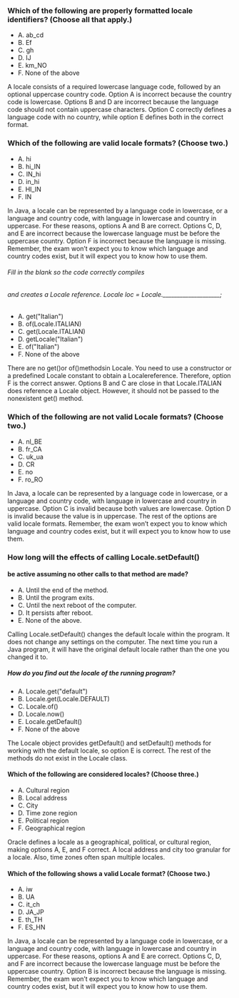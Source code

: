 
### Which of the following are properly formatted locale identifiers? (Choose all that apply.)
* A. ab_cd
* B. Ef
* C. gh
* D. IJ
* E. km_NO
* F. None of the above

A locale consists of a required lowercase language code,
followed by an optional uppercase country code.
Option A is incorrect because the country code is lowercase.
Options B and D are incorrect because
the language code should not contain uppercase characters.
Option C correctly defines a language code with no country,
while option E defines both in the correct format.

### Which of the following are valid locale formats? (Choose two.)
* A. hi
* B. hi_IN
* C. IN_hi
* D. in_hi
* E. HI_IN
* F. IN

In Java, a locale can be represented by a language code in lowercase,
or a language and country code, with language in lowercase and country in uppercase.
For these reasons, options A and B are correct.
Options C, D, and E are incorrect because the lowercase language must be before the uppercase country.
Option F is incorrect because the language is missing.
Remember, the exam won’t expect you to know which language and country codes exist,
but it will expect you to know how to use them.

###### Fill in the blank so the code correctly compiles
###### and creates a Locale reference. Locale loc = Locale.____________________;

*  A. get("Italian")
*  B. of(Locale.ITALIAN)
*  C. get(Locale.ITALIAN)
*  D. getLocale("Italian")
*  E. of("Italian")
*  F. None of the above

There are no get()or of()methodsin Locale.
You need to use a constructor or a predefined
Locale constant to obtain a Localereference.
Therefore, option F is the correct answer.
Options B and C are close in that Locale.ITALIAN does reference a Locale object.
However, it should not be passed to the nonexistent get() method.

### Which of the following are not valid Locale formats? (Choose two.)
*  A. nl_BE
*  B. fr_CA
*  C. uk_ua
*  D. CR
*  E. no
*  F. ro_RO

In Java, a locale can be represented by a language code in lowercase,
or a language and country code, with language in lowercase and country in uppercase.
Option C is invalid because both values are lowercase.
Option D is invalid because the value is in uppercase.
The rest of the options are valid locale formats.
Remember, the exam won’t expect you to know which language
and country codes exist, but it will expect you to know how to use them.

### How long will the effects of calling Locale.setDefault()
#### be active assuming no other calls to that method are made?
* A. Until the end of the method.
*  B. Until the program exits.
*  C. Until the next reboot of the computer.
*  D. It persists after reboot.
*  E. None of the above.

Calling Locale.setDefault() changes the default locale within the program.
It does not change any settings on the computer.
The next time you run a Java program, it will have the original
default locale rather than the one you changed it to.

##### How do you find out the locale of the running program?
* A. Locale.get("default")
* B. Locale.get(Locale.DEFAULT)
* C. Locale.of()
* D. Locale.now()
* E. Locale.getDefault()
* F. None of the above

The Locale object provides getDefault() and setDefault()
methods for working with the default locale, so option E is correct.
The rest of the methods do not exist in the Locale class.

#### Which of the following are considered locales? (Choose three.)
* A. Cultural region
* B. Local address
* C. City
* D. Time zone region
* E. Political region
* F. Geographical region

Oracle defines a locale as a geographical, political,
or cultural region, making options A, E, and F correct.
A local address and city too granular for a locale.
Also, time zones often span multiple locales.

#### Which of the following shows a valid Locale format? (Choose two.)
*  A. iw
*  B. UA
*  C. it_ch
*  D. JA_JP
*  E. th_TH
*  F. ES_HN

In Java, a locale can be represented by a language code in lowercase,
or a language and country code, with language
in lowercase and country in uppercase. For these reasons,
options A and E are correct. Options C, D, and F
are incorrect because the lowercase
language must be before the uppercase country.
Option B is incorrect because the language is missing.
Remember, the exam won’t expect you to know which language
and country codes exist, but it will expect you to know how to use them.

